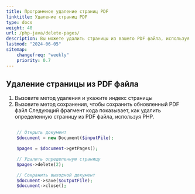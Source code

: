 ```yaml
---
title: Программное удаление страниц PDF
linktitle: Удаление страниц PDF
type: docs
weight: 40
url: /php-java/delete-pages/
description: Вы можете удалить страницы из вашего PDF файла, используя PHP.
lastmod: "2024-06-05"
sitemap:
    changefreq: "weekly"
    priority: 0.7
---
```


## Удаление страницы из PDF файла

1. Вызовите метод удаления и укажите индекс страницы
1. Вызовите метод сохранения, чтобы сохранить обновленный PDF файл
Следующий фрагмент кода показывает, как удалить определенную страницу из PDF файла, используя PHP.

```php

    // Открыть документ
    $document = new Document($inputFile);      

    $pages = $document->getPages();

    // Удалить определенную страницу
    $pages->delete(2);

    // Сохранить выходной документ
    $document->save($outputFile);
    $document->close();
```